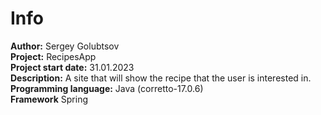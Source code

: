 <h1>Info</h1>
<b>Author:</b> Sergey Golubtsov <br>
<b>Project:</b> RecipesApp<br>
<b>Project start date:</b> 31.01.2023<br>
<b>Description:</b> A site that will show the recipe that the user is interested in.<br>
<b>Programming language:</b> Java (corretto-17.0.6)<br>
<b>Framework</b> Spring<br>